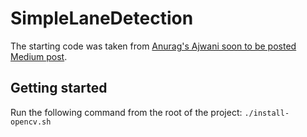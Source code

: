 # SimpleLaneDetection

The starting code was taken from [Anurag's Ajwani soon to be posted Medium post](https://medium.com/@anuragajwani/building-a-simple-lane-detection-ios-app-using-opencv-4f70d8a6e6bc).

## Getting started

Run the following command from the root of the project:
`./install-opencv.sh`
